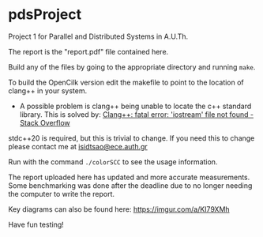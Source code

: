 # pdsProject

Project 1 for Parallel and Distributed Systems in A.U.Th.

The report is the "report.pdf" file contained here.

Build any of the files by going to the appropriate directory and running `make`.

To build the OpenCilk version edit the makefile to point to the location of clang++ in your system.

- A possible problem is clang++ being unable to locate the c++ standard library. This is solved by: [Clang++: fatal error: 'iostream' file not found - Stack Overflow](https://stackoverflow.com/questions/54521402/locating-iostream-in-clang-fatal-error-iostream-file-not-found)

stdc++20 is required, but this is trivial to change. If you need this to change please contact me at
isidtsao@ece.auth.gr

Run with the command `./colorSCC` to see the usage information.

The report uploaded here has updated and more accurate measurements. Some benchmarking was done after the deadline due to no longer needing the computer to write the report.

Key diagrams can also be found here: https://imgur.com/a/KI79XMh

Have fun testing!
